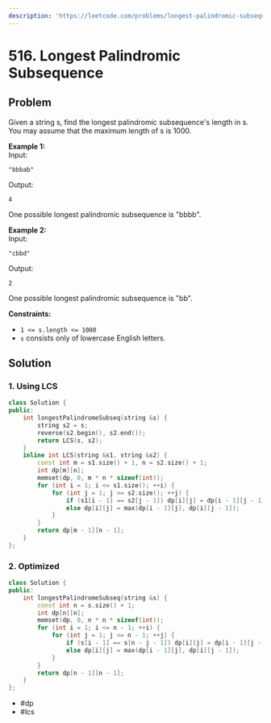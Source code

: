 ```yaml
---
description: 'https://leetcode.com/problems/longest-palindromic-subsequence/'
---
```


# 516. Longest Palindromic Subsequence

## Problem

Given a string s, find the longest palindromic subsequence's length in s. You may assume that the maximum length of s is 1000.

**Example 1:**  
 Input:

```text
"bbbab"
```

 Output:

```text
4
```

 One possible longest palindromic subsequence is "bbbb".

**Example 2:**  
 Input:

```text
"cbbd"
```

 Output:

```text
2
```

 One possible longest palindromic subsequence is "bb".

**Constraints:**

* `1 <= s.length <= 1000`
* `s` consists only of lowercase English letters.

## Solution

### 1. Using LCS

```cpp
class Solution {
public:
    int longestPalindromeSubseq(string &s) {
        string s2 = s;
        reverse(s2.begin(), s2.end());
        return LCS(s, s2);
    }
    inline int LCS(string &s1, string &s2) {
        const int m = s1.size() + 1, n = s2.size() + 1;
        int dp[m][n];
        memset(dp, 0, m * n * sizeof(int));
        for (int i = 1; i <= s1.size(); ++i) {
            for (int j = 1; j <= s2.size(); ++j) {
                if (s1[i - 1] == s2[j - 1]) dp[i][j] = dp[i - 1][j - 1] + 1;
                else dp[i][j] = max(dp[i - 1][j], dp[i][j - 1]);
            }
        }
        return dp[m - 1][n - 1];
    }
};
```

### 2. Optimized

```cpp
class Solution {
public:
    int longestPalindromeSubseq(string &s) {
        const int n = s.size() + 1;
        int dp[n][n];
        memset(dp, 0, n * n * sizeof(int));
        for (int i = 1; i <= n - 1; ++i) {
            for (int j = 1; j <= n - 1; ++j) {
                if (s[i - 1] == s[n - j - 1]) dp[i][j] = dp[i - 1][j - 1] + 1;
                else dp[i][j] = max(dp[i - 1][j], dp[i][j - 1]);
            }
        }
        return dp[n - 1][n - 1];
    }
};
```

* \#dp
* \#lcs

